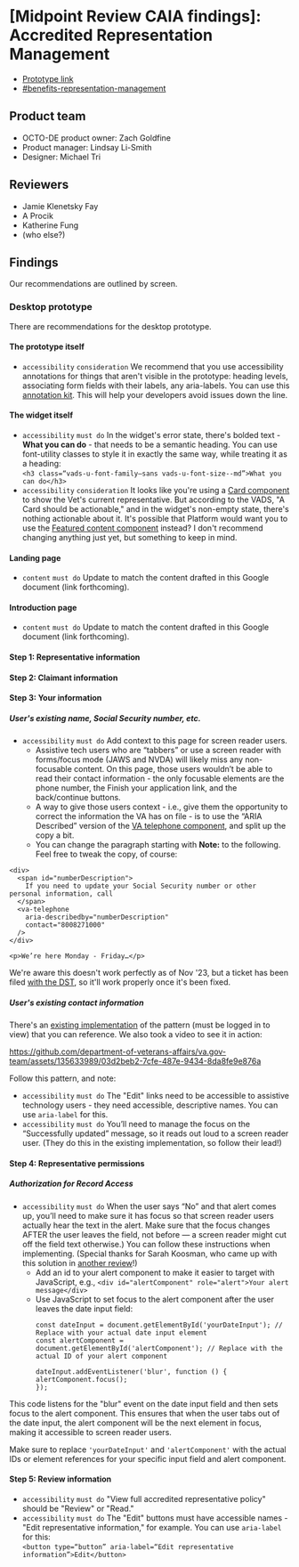 # [Midpoint Review CAIA findings]: Accredited Representation Management
- [Prototype link](https://www.sketch.com/s/a75e9329-dae9-4984-867e-451d6e2fa836) 
- [#benefits-representation-management](https://dsva.slack.com/archives/C05L6HSJLHM)

## Product team
- OCTO-DE product owner: Zach Goldfine
- Product manager: Lindsay Li-Smith
- Designer: Michael Tri

## Reviewers
- Jamie Klenetsky Fay
- A Procik
- Katherine Fung
- (who else?)

## Findings
Our recommendations are outlined by screen.

### Desktop prototype
There are recommendations for the desktop prototype.

#### The prototype itself
- `accessibility` `consideration` We recommend that you use accessibility annotations for things that aren't visible in the prototype: heading levels, associating form fields with their labels, any aria-labels. You can use this [annotation kit](https://www.sketch.com/s/aaa5c25f-6991-4aac-a6ed-d378bdff7727/symbols). This will help your developers avoid issues down the line.

#### The widget itself
- `accessibility` `must do` In the widget's error state, there's bolded text -  **What you can do** - that needs to be a semantic heading. You can use font-utility classes to style it in exactly the same way, while treating it as a heading:<br>
  `<h3 class=“vads-u-font-family—sans vads-u-font-size--md”>What you can do</h3>`
- `accessibility` `consideration` It looks like you're using a [Card component](https://design.va.gov/components/card) to show the Vet's current representative. But according to the VADS, "A Card should be actionable," and in the widget's non-empty state, there's nothing actionable about it. It's possible that Platform would want you to use the [Featured content component](https://design.va.gov/components/featured-content) instead? I don't recommend changing anything just yet, but something to keep in mind.

#### Landing page
- `content` `must do` Update to match the content drafted in this Google document (link forthcoming).

#### Introduction page
- `content` `must do` Update to match the content drafted in this Google document (link forthcoming).

#### Step 1: Representative information

#### Step 2: Claimant information

#### Step 3: Your information
##### User's existing name, Social Security number, etc.
- `accessibility` `must do` Add context to this page for screen reader users.
    - Assistive tech users who are “tabbers” or use a screen reader with forms/focus mode (JAWS and NVDA) will likely miss any non-focusable content. On this page, those users wouldn’t be able to read their contact information - the only focusable elements are the phone number, the Finish your application link, and the back/continue buttons.
    - A way to give those users context - i.e., give them the opportunity to correct the information the VA has on file - is to use the “ARIA Described” version of the [VA telephone component](https://design.va.gov/storybook/?path=/docs/components-va-telephone--aria-described-by#aria-described-by), and split up the copy a bit.
    - You can change the paragraph starting with **Note:** to the following. Feel free to tweak the copy, of course:<br>
```
<div>
  <span id="numberDescription">
    If you need to update your Social Security number or other personal information, call
  </span>
  <va-telephone
    aria-describedby="numberDescription"
    contact="8008271000"
  />
</div>

<p>We’re here Monday - Friday…</p>
```

We're aware this doesn't work perfectly as of Nov '23, but a ticket has been filed [with the DST](https://github.com/department-of-veterans-affairs/vets-design-system-documentation/issues/2254), so it'll work properly once it's been fixed.

##### User's existing contact information
There's an [existing implementation](https://staging.va.gov/decision-reviews/supplemental-claim/file-supplemental-claim-form-20-0995/introduction) of the pattern (must be logged in to view) that you can reference. We also took a video to see it in action:


https://github.com/department-of-veterans-affairs/va.gov-team/assets/135633989/03d2beb2-7cfe-487e-9434-8da8fe9e876a

Follow this pattern, and note:
- `accessibility` `must do` The "Edit" links need to be accessible to assistive technology users - they need accessible, descriptive names. You can use `aria-label` for this.
- `accessibility` `must do` You’ll need to manage the focus on the “Successfully updated” message, so it reads out loud to a screen reader user. (They do this in the existing implementation, so follow their lead!)
   

#### Step 4: Representative permissions
##### Authorization for Record Access
- `accessibility` `must do` When the user says “No” and that alert comes up, you’ll need to make sure it has focus so that screen reader users actually hear the text in the alert. Make sure that the focus changes AFTER the user leaves the field, not before — a screen reader might cut off the field text otherwise.) You can follow these instructions when implementing. (Special thanks for Sarah Koosman, who came up with this solution in [another review](https://github.com/department-of-veterans-affairs/va.gov-team/blob/master/teams/CAIA/accessibility/templates/Design%20review%20template.md#step-2-sk---set-focus)!)
    - Add an id to your alert component to make it easier to target with JavaScript, e.g., `<div id="alertComponent" role="alert">Your alert message</div>`
    - Use JavaScript to set focus to the alert component after the user leaves the date input field:
      ```
      const dateInput = document.getElementById('yourDateInput'); // Replace with your actual date input element
      const alertComponent = document.getElementById('alertComponent'); // Replace with the actual ID of your alert component

      dateInput.addEventListener('blur', function () {
      alertComponent.focus();
      });
      ```
This code listens for the "blur" event on the date input field and then sets focus to the alert component. This ensures that when the user tabs out of the date input, the alert component will be the next element in focus, making it accessible to screen reader users.

Make sure to replace `'yourDateInput'` and `'alertComponent'` with the actual IDs or element references for your specific input field and alert component.

#### Step 5: Review information
- `accessibility` `must do` "View full accredited representative policy" should be "Review" or "Read."
- `accessibility` `must do` The "Edit" buttons must have accessible names - "Edit representative information," for example. You can use `aria-label` for this:<br>
  `<button type=“button” aria-label=“Edit representative information”>Edit</button>`
